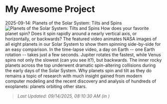# My Awesome Project

<!-- APOD Start -->
2025-09-14: Planets of the Solar System: Tilts and Spins
![Planets of the Solar System: Tilts and Spins](https://www.youtube.com/embed/my1euFQHH-o?rel=0)
How does your favorite planet spin? Does it spin rapidly around a nearly vertical axis, or horizontally, or backwards?  The featured video animates NASA images of all eight planets in our Solar System to show them spinning side-by-side for an easy comparison. In the time-lapse video, a day on Earth -- one Earth rotation -- takes just a few seconds.  Jupiter rotates the fastest, while Venus spins not only the slowest (can you see it?), but backwards.  The inner rocky planets across the top underwent dramatic spin-altering collisions during the early days of the Solar System.  Why planets spin and tilt as they do remains a topic of research with much insight gained from modern computer modeling and the recent discovery and analysis of hundreds of exoplanets: planets orbiting other stars.
> _Last Updated: 09/14/2025, 08:10:30 AM (in )_
<!-- APOD End -->
